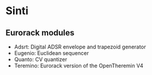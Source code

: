 # Sinti
## Eurorack modules
* Adsrt: Digital ADSR envelope and trapezoid generator
* Eugenio: Euclidean sequencer
* Quanto: CV quantizer
* Teremino: Eurorack version of the OpenTheremin V4
